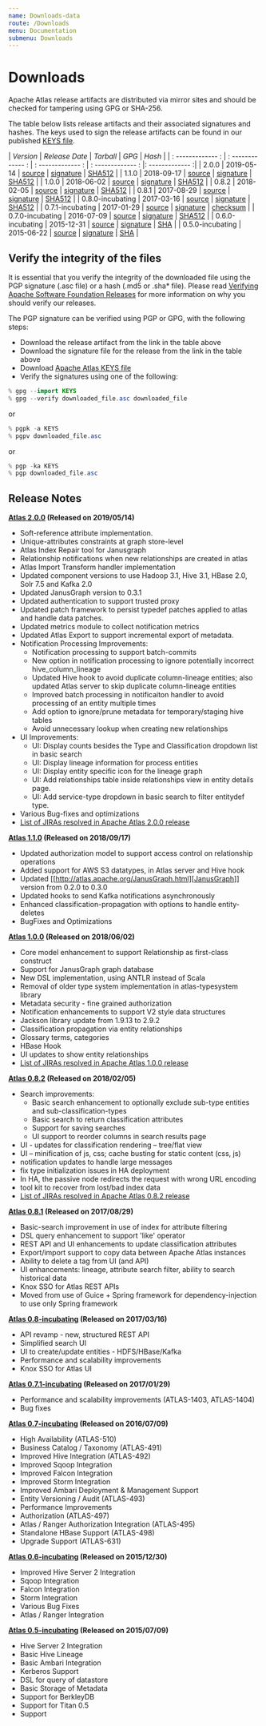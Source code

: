 ```yaml
---
name: Downloads-data
route: /Downloads 
menu: Documentation
submenu: Downloads
---
```

# Downloads


Apache Atlas release artifacts are distributed via mirror sites and should be checked for tampering using GPG or SHA-256.

The table below lists release artifacts and their associated signatures and hashes. The keys used to sign the release
artifacts can be found in our published [KEYS file](https://www.apache.org/dist/atlas/KEYS).

| *Version* | *Release Date* | *Tarball* | *GPG* | *Hash* |
| : ------------- : | : ------------- : | : ------------- : | : ------------- : |: ------------- :|
| 2.0.0 | 2019-05-14 | [source](https://www.apache.org/dyn/closer.cgi/atlas/2.0.0/apache-atlas-2.0.0-sources.tar.gz) | [signature](https://www.apache.org/dist/atlas/2.0.0/apache-atlas-2.0.0-sources.tar.gz.asc) | [SHA512](https://www.apache.org/dist/atlas/2.0.0/apache-atlas-2.0.0-sources.tar.gz.sha512) |
| 1.1.0 | 2018-09-17 | [source](https://www.apache.org/dyn/closer.cgi/atlas/1.1.0/apache-atlas-1.1.0-sources.tar.gz) | [signature](https://www.apache.org/dist/atlas/1.1.0/apache-atlas-1.1.0-sources.tar.gz.asc) | [SHA512](https://www.apache.org/dist/atlas/1.1.0/apache-atlas-1.1.0-sources.tar.gz.sha512) |
| 1.0.0 | 2018-06-02 | [source](https://www.apache.org/dyn/closer.cgi/atlas/1.0.0/apache-atlas-1.0.0-sources.tar.gz) | [signature](https://www.apache.org/dist/atlas/1.0.0/apache-atlas-1.0.0-sources.tar.gz.asc) | [SHA512](https://www.apache.org/dist/atlas/1.0.0/apache-atlas-1.0.0-sources.tar.gz.sha512) |
| 0.8.2 | 2018-02-05 | [source](https://www.apache.org/dyn/closer.cgi/atlas/0.8.2/apache-atlas-0.8.2-sources.tar.gz) | [signature](https://www.apache.org/dist/atlas/0.8.2/apache-atlas-0.8.2-sources.tar.gz.asc) | [SHA512](https://www.apache.org/dist/atlas/0.8.2/apache-atlas-0.8.2-sources.tar.gz.sha512) |
| 0.8.1 | 2017-08-29 | [source](https://archive.apache.org/dist/atlas/0.8.1/apache-atlas-0.8.1-sources.tar.gz) | [signature](https://archive.apache.org/dist/atlas/0.8.1/apache-atlas-0.8.1-sources.tar.gz.asc) | [SHA512](https://archive.apache.org/dist/atlas/0.8.1/apache-atlas-0.8.1-sources.tar.gz.sha512) |
| 0.8.0-incubating | 2017-03-16 | [source](https://archive.apache.org/dist/incubator/atlas/0.8.0-incubating/apache-atlas-0.8-incubating-sources.tar.gz) | [signature](https://archive.apache.org/dist/incubator/atlas/0.8.0-incubating/apache-atlas-0.8-incubating-sources.tar.gz.asc) | [SHA512](https://archive.apache.org/dist/incubator/atlas/0.8.0-incubating/apache-atlas-0.8-incubating-sources.tar.gz.sha512) |
| 0.7.1-incubating | 2017-01-29 | [source](https://archive.apache.org/dist/incubator/atlas/0.7.1-incubating/apache-atlas-0.7.1-incubating-sources.tar.gz) | [signature](https://archive.apache.org/dist/incubator/atlas/0.7.1-incubating/apache-atlas-0.7.1-incubating-sources.tar.gz.asc) | [checksum](https://archive.apache.org/dist/incubator/atlas/0.7.1-incubating/apache-atlas-0.7.1-incubating-sources.tar.gz.mds) |
| 0.7.0-incubating | 2016-07-09 | [source](https://archive.apache.org/dist/incubator/atlas/0.7.0-incubating/apache-atlas-0.7-incubating-sources.tar.gz) | [signature](https://archive.apache.org/dist/incubator/atlas/0.7.0-incubating/apache-atlas-0.7-incubating-sources.tar.gz.asc) | [SHA512](https://archive.apache.org/dist/incubator/atlas/0.7.0-incubating/apache-atlas-0.7-incubating-sources.tar.gz.sha512) |
| 0.6.0-incubating | 2015-12-31 | [source](https://archive.apache.org/dist/incubator/atlas/0.6.0-incubating/apache-atlas-0.6-incubating-sources.tar.gz) | [signature](https://archive.apache.org/dist/incubator/atlas/0.6.0-incubating/apache-atlas-0.6-incubating-sources.tar.gz.asc) | [SHA](https://archive.apache.org/dist/incubator/atlas/0.6.0-incubating/apache-atlas-0.6-incubating-sources.tar.gz.sha) |
| 0.5.0-incubating | 2015-06-22 | [source](https://archive.apache.org/dist/incubator/atlas/0.5.0-incubating/apache-atlas-0.5-incubating-sources.tar.gz) | [signature](https://archive.apache.org/dist/incubator/atlas/0.5.0-incubating/apache-atlas-0.5-incubating-sources.tar.gz.asc) | [SHA](https://archive.apache.org/dist/incubator/atlas/0.5.0-incubating/apache-atlas-0.5-incubating-sources.tar.gz.sha) |

## Verify the integrity of the files

It is essential that you verify the integrity of the downloaded file using the PGP signature (.asc file) or a hash
(.md5 or .sha* file). Please read [Verifying Apache Software Foundation Releases](https://www.apache.org/info/verification.html)
for more information on why you should verify our releases.

The PGP signature can be verified using PGP or GPG, with the following steps:
   * Download the release artifact from the link in the table above
   * Download the signature file for the release from the link in the table above
   * Download [Apache Atlas KEYS file](https://www.apache.org/dist/atlas/KEYS)
   * Verify the signatures using one of the following:

```java
% gpg --import KEYS
% gpg --verify downloaded_file.asc downloaded_file
```

or

```java
% pgpk -a KEYS
% pgpv downloaded_file.asc
```

or

```java
% pgp -ka KEYS
% pgp downloaded_file.asc
```

## Release Notes
**[Atlas 2.0.0](../2.0.0/index) (Released on 2019/05/14)**
   * Soft-reference attribute implementation.
   * Unique-attributes constraints at graph store-level
   * Atlas Index Repair tool for Janusgraph
   * Relationship notifications when new relationships are created in atlas
   * Atlas Import Transform handler implementation
   * Updated component versions to use Hadoop 3.1, Hive 3.1, HBase 2.0, Solr 7.5 and Kafka 2.0
   * Updated JanusGraph version to 0.3.1
   * Updated authentication to support trusted proxy
   * Updated patch framework to persist typedef patches applied to atlas and handle data patches.
   * Updated metrics module to collect notification metrics
   * Updated Atlas Export to support incremental export of metadata.
   * Notification Processing Improvements:
      * Notification processing to support batch-commits
      * New option in notification processing to ignore potentially incorrect hive_column_lineage
      * Updated Hive hook to avoid duplicate column-lineage entities; also updated Atlas server to skip duplicate column-lineage entities
      * Improved batch processing in notificaiton handler to avoid processing of an entity multiple times
      * Add option to ignore/prune metadata for temporary/staging hive tables
      * Avoid unnecessary lookup when creating new relationships
   * UI Improvements:
      * UI: Display counts besides the Type and Classification dropdown list in basic search
      * UI: Display lineage information for process entities
      * UI: Display entity specific icon for the lineage graph
      * UI: Add relationships table inside relationships view in entity details page.
      * UI: Add service-type dropdown in basic search to filter entitydef type.
   * Various Bug-fixes and optimizations
   * [List of JIRAs resolved in Apache Atlas 2.0.0 release](https://issues.apache.org/jira/issues/?jql=project%20%3D%20ATLAS%20AND%20status%20%3D%20Resolved%20AND%20fixVersion%20%3D%202.0.0%20ORDER%20BY%20updated%20DESC%2C%20priority%20DESC)

**[Atlas 1.1.0](../1.1.0/index) (Released on 2018/09/17)**
   * Updated authorization model to support access control on relationship operations
   * Added support for AWS S3 datatypes, in Atlas server and Hive hook
   * Updated [[http://atlas.apache.org/JanusGraph.html][JanusGraph]] version from 0.2.0 to 0.3.0
   * Updated hooks to send Kafka notifications asynchronously
   * Enhanced classification-propagation with options to handle entity-deletes
   * BugFixes and Optimizations

**[Atlas 1.0.0](../1.0.0/index) (Released on 2018/06/02)**

   * Core model enhancement to support Relationship as first-class construct
   * Support for JanusGraph graph database
   * New DSL implementation, using ANTLR instead of Scala
   * Removal of older type system implementation in atlas-typesystem library
   * Metadata security - fine grained authorization
   * Notification enhancements to support V2 style data structures
   * Jackson library update from 1.9.13 to 2.9.2
   * Classification propagation via entity relationships
   * Glossary terms, categories
   * HBase Hook
   * UI updates to show entity relationships
   * [List of JIRAs resolved in Apache Atlas 1.0.0 release](https://issues.apache.org/jira/issues/?jql=project%20%3D%20Atlas%20AND%20resolution%20%3D%20Fixed%20AND%20fixVersion%20%3D%201.0.0%20ORDER%20BY%20key%20DESC)

**[Atlas 0.8.2](../0.8.2/index) (Released on 2018/02/05)**

   * Search improvements:
      * Basic search enhancement to optionally exclude sub-type entities and sub-classification-types
      * Basic search to return classification attributes
      * Support for saving searches
      * UI support to reorder columns in search results page
   * UI - updates for classification rendering – tree/flat view
   * UI – minification of js, css; cache busting for static content (css, js)
   * notification updates to handle large messages
   * fix type initialization issues in HA deployment
   * In HA, the passive node redirects the request with wrong URL encoding
   * tool kit to recover from lost/bad index data
   * [List of JIRAs resolved in Apache Atlas 0.8.2 release](https://issues.apache.org/jira/issues/?jql=project%20%3D%20Atlas%20AND%20fixVersion%20%3D%200.8.2%20ORDER%20BY%20key%20ASC)

**[Atlas 0.8.1](../0.8.1/index) (Released on 2017/08/29)**

   * Basic-search improvement in use of index for attribute filtering
   * DSL query enhancement to support 'like' operator
   * REST API and UI enhancements to update classification attributes
   * Export/import support to copy data between Apache Atlas instances
   * Ability to delete a tag from UI (and API)
   * UI enhancements: lineage, attribute search filter, ability to search historical data
   * Knox SSO for Atlas REST APIs
   * Moved from use of Guice + Spring framework for dependency-injection to use only Spring framework

**[Atlas 0.8-incubating](../0.8.0-incubating/index) (Released on 2017/03/16)**

   * API revamp - new, structured REST API
   * Simplified search UI
   * UI to create/update entities - HDFS/HBase/Kafka
   * Performance and scalability improvements
   * Knox SSO for Atlas UI

**[Atlas 0.7.1-incubating](../0.7.1-incubating/index) (Released on 2017/01/29)**

   * Performance and scalability improvements (ATLAS-1403, ATLAS-1404)
   * Bug fixes

**[Atlas 0.7-incubating](../0.7.0-incubating/index) (Released on 2016/07/09)**

   * High Availability (ATLAS-510)
   * Business Catalog / Taxonomy (ATLAS-491)
   * Improved Hive Integration (ATLAS-492)
   * Improved Sqoop Integration
   * Improved Falcon Integration
   * Improved Storm Integration
   * Improved Ambari Deployment & Management Support
   * Entity Versioning / Audit (ATLAS-493)
   * Performance Improvements
   * Authorization (ATLAS-497)
   * Atlas / Ranger Authorization Integration (ATLAS-495)
   * Standalone HBase Support (ATLAS-498)
   * Upgrade Support (ATLAS-631)

**[Atlas 0.6-incubating](../0.6.0-incubating/index) (Released on 2015/12/30)**
   * Improved Hive Server 2 Integration
   * Sqoop Integration
   * Falcon Integration
   * Storm Integration
   * Various Bug Fixes
   * Atlas / Ranger Integration

**[Atlas 0.5-incubating](../0.5.0-incubating/index) (Released on 2015/07/09)**
   * Hive Server 2 Integration
   * Basic Hive Lineage
   * Basic Ambari Integration
   * Kerberos Support
   * DSL for query of datastore
   * Basic Storage of Metadata
   * Support for BerkleyDB
   * Support for Titan 0.5
   * Support
